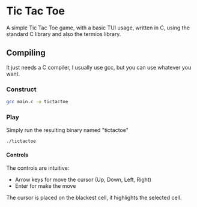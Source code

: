 # Tic Tac Toe
A simple Tic Tac Toe game, with a basic TUI usage, written in C, using the standard C library and also the termios library.

## Compiling
It just needs a C compiler, I usually use gcc, but you can use whatever you want.
### Construct

```bash
gcc main.c -o tictactoe
```

### Play
Simply run the resulting binary named "tictactoe"

```bash
./tictactoe
```

#### Controls
The controls are intuitive:
- Arrow keys for move the cursor (Up, Down, Left, Right)
- Enter for make the move

The cursor is placed on the blackest cell, it highlights the selected cell.
